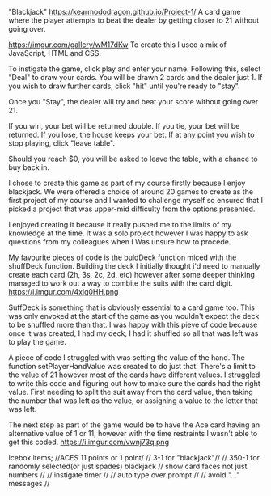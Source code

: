 "Blackjack"
https://kearmododragon.github.io/Project-1/
A card game where the player attempts to beat the dealer by getting closer to 21 without going over. 

https://imgur.com/gallery/wM17dKw
To create this I used a mix of JavaScript, HTML and CSS.

To instigate the game, click play and enter your name. 
Following this, select "Deal" to draw your cards.
You will be drawn 2 cards and the dealer just 1. 
If you wish to draw further cards, click "hit" until you're ready to "stay".

Once you "Stay", the dealer will try and beat your score without going over 21.

If you win, your bet will be returned double.
If you tie, your bet will be returned.
If you lose, the house keeps your bet.
If at any point you wish to stop playing, click "leave table".

Should you reach $0, you will be asked to leave the table, with a chance to buy back in. 

I chose to create this game as part of my course firstly because I enjoy blackjack. We were offered a choice of around 20 games to create as the first project of my course and I wanted to challenge myself so ensured that I picked a project that was upper-mid difficulty from the options presented. 

I enjoyed creating it because it really pushed me to the limits of my knowledge at the time. It was a solo project however I was happy to ask questions from my colleagues when I Was unsure how to procede.

My favourite pieces of code is the buldDeck function miced with the shuffDeck function. Building the deck I initially thought i'd need to manually create each card (2h, 3s, 2c, 2d, etc) however after some deeper thinking managed to work out a way to combite the suits with the card digit. 
https://i.imgur.com/4xiq0HH.png

SuffDeck is something that is obviously essential to a card game too. This was only envoked at the start of the game as you wouldn't expect the deck to be shuffled more than that. I was happy with this pieve of code because once it was created, I had my deck, I had it shuffled so all that was left was to play the game.


A piece of code I struggled with was setting the value of the hand. The function setPlayerHandValue was created to do just that. There's a limit to the value of 21 however most of the cards have different values. I struggled to write this code and figuring out how to make sure the cards had the right value. First needing to split the suit away from the card value, then taking the number that was left as the value, or assigning a value to the letter that was left. 

The next step as part of the game would be to have the Ace card having an alternative value of 1 or 11, however with the time restraints I wasn't able to get this coded.
https://i.imgur.com/vwnj73q.png

Icebox items;
//ACES 11 points or 1 point/
// 3-1 for "blackjack"//
// 350-1 for randomly selected(or just spades) blackjack
// show card faces not just numbers //
// instigate timer //
// auto type over prompt //
// avoid "..." messages //
